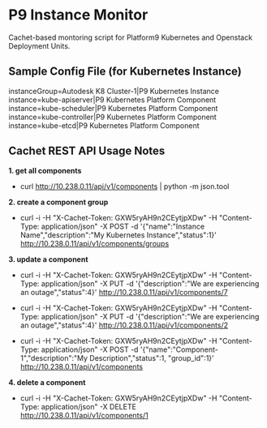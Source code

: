 # P9 Instance Monitor

Cachet-based montoring script for Platform9 Kubernetes and Openstack Deployment Units.

## Sample Config File (for Kubernetes Instance)
instanceGroup=Autodesk K8 Cluster-1|P9 Kubernetes Instance
instance=kube-apiserver|P9 Kubernetes Platform Component
instance=kube-scheduler|P9 Kubernetes Platform Component
instance=kube-controller|P9 Kubernetes Platform Component
instance=kube-etcd|P9 Kubernetes Platform Component

## Cachet REST API Usage Notes
**1. get all components**
* curl http://10.238.0.11/api/v1/components | python -m json.tool

**2. create a component group**
* curl -i -H "X-Cachet-Token: GXW5ryAH9n2CEytjpXDw" -H "Content-Type: application/json" -X POST -d '{"name":"Instance Name","description":"My Kubernetes Instance","status":1}' http://10.238.0.11/api/v1/components/groups

**3. update a component**
* curl -i -H "X-Cachet-Token: GXW5ryAH9n2CEytjpXDw" -H "Content-Type: application/json" -X PUT -d '{"description":"We are experiencing an outage","status":4}' http://10.238.0.11/api/v1/components/7

* curl -i -H "X-Cachet-Token: GXW5ryAH9n2CEytjpXDw" -H "Content-Type: application/json" -X PUT -d '{"description":"We are experiencing an outage","status":4}' http://10.238.0.11/api/v1/components/2

* curl -i -H "X-Cachet-Token: GXW5ryAH9n2CEytjpXDw" -H "Content-Type: application/json" -X POST -d '{"name":"Component-1","description":"My Description","status":1, "group_id":1}' http://10.238.0.11/api/v1/components

**4. delete a component**
* curl -i -H "X-Cachet-Token: GXW5ryAH9n2CEytjpXDw" -H "Content-Type: application/json" -X DELETE http://10.238.0.11/api/v1/components/1
